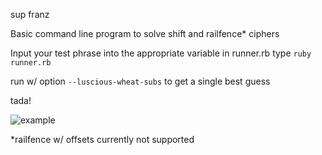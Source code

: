 sup franz

Basic command line program to solve shift and railfence* ciphers


Input your test phrase into the appropriate variable in runner.rb type ```ruby runner.rb```

run w/ option ```--luscious-wheat-subs``` to get  a single best guess

tada!

<CR>
<CR>

![example](http://imgur.com/a/JY40V)

*railfence w/ offsets currently not supported